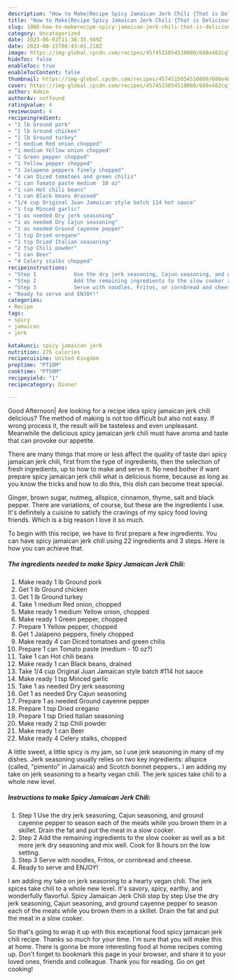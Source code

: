 ```yaml
---
description: "How to Make|Recipe Spicy Jamaican Jerk Chili {That is Delicious"
title: "How to Make|Recipe Spicy Jamaican Jerk Chili {That is Delicious"
slug: 1086-how-to-makerecipe-spicy-jamaican-jerk-chili-that-is-delicious
category: Uncategorized
date: 2023-06-03T11:38:35.949Z
date: 2023-08-15T00:43:01.218Z
image: https://img-global.cpcdn.com/recipes/4574515054510080/680x482cq70/spicy-jamaican-jerk-chili-recipe-main-photo.jpg
hideToc: false
enableToc: true
enableTocContent: false
thumbnail: https://img-global.cpcdn.com/recipes/4574515054510080/680x482cq70/spicy-jamaican-jerk-chili-recipe-main-photo.jpg
cover: https://img-global.cpcdn.com/recipes/4574515054510080/680x482cq70/spicy-jamaican-jerk-chili-recipe-main-photo.jpg
author: Admin
authorAv: notfound
ratingvalue: 4
reviewcount: 4
recipeingredient:
- "1 lb Ground pork"
- "1 lb Ground chicken"
- "1 lb Ground turkey"
- "1 medium Red onion chopped"
- "1 medium Yellow onion chopped"
- "1 Green pepper chopped"
- "1 Yellow pepper chopped"
- "1 Jalapeno peppers finely chopped"
- "4 can Diced tomatoes and green chilis"
- "1 can Tomato paste medium  10 oz"
- "1 can Hot chili beans"
- "1 can Black beans drained"
- "1/4 cup Original Juan Jamaican style batch 114 hot sauce"
- "1 tsp Minced garlic"
- "1 as needed Dry jerk seasoning"
- "1 as needed Dry Cajun seasoning"
- "1 as needed Ground cayenne pepper"
- "1 tsp Dried oregano"
- "1 tsp Dried Italian seasoning"
- "2 tsp Chili powder"
- "1 can Beer"
- "4 Celery stalks chopped"
recipeinstructions:
- "Step 1            Use the dry jerk seasoning, Cajun seasoning, and ground cayenne pepper to season each of the meats while you brown them in a skillet. Drain the fat and put the meat in a slow cooker."
- "Step 2            Add the remaining ingredients to the slow cooker as well as a bit more jerk dry seasoning and mix well. Cook for 8 hours on the low setting."
- "Step 3            Serve with noodles, Fritos, or cornbread and cheese."
- "Ready to serve and ENJOY!"
categories:
- Recipe
tags:
- spicy
- jamaican
- jerk

katakunci: spicy jamaican jerk 
nutrition: 275 calories
recipecuisine: United Kingdom
preptime: "PT18M"
cooktime: "PT50M"
recipeyield: "1"
recipecategory: Dinner

---
```



Good Afternoon| Are looking for a recipe idea spicy jamaican jerk chili delicious? The method of making is not too difficult but also not easy. If wrong process it, the result will be tasteless and even unpleasant. Meanwhile the delicious spicy jamaican jerk chili must have aroma and taste that can provoke our appetite.






There are many things that more or less affect the quality of taste dari spicy jamaican jerk chili, first from the type of ingredients, then the selection of fresh ingredients, up to how to make and serve it. No need bother if want prepare spicy jamaican jerk chili what is delicious home, because as long as you know the tricks and how to do this, this dish can become treat  special.


Ginger, brown sugar, nutmeg, allspice, cinnamon, thyme, salt and black pepper. There are variations, of course, but these are the ingredients I use. It&#39;s definitely a cuisine to satisfy the cravings of my spicy food loving friends. Which is a big reason I love it so much.


To begin with this recipe, we have to first prepare a few ingredients. You can have spicy jamaican jerk chili using 22 ingredients and 3 steps. Here is how you can achieve that.

<!--inarticleads1-->

##### The ingredients needed to make Spicy Jamaican Jerk Chili:

1. Make ready 1 lb Ground pork
1. Get 1 lb Ground chicken
1. Get 1 lb Ground turkey
1. Take 1 medium Red onion, chopped
1. Make ready 1 medium Yellow onion, chopped
1. Make ready 1 Green pepper, chopped
1. Prepare 1 Yellow pepper, chopped
1. Get 1 Jalapeno peppers, finely chopped
1. Make ready 4 can Diced tomatoes and green chilis
1. Prepare 1 can Tomato paste (medium - 10 oz?)
1. Take 1 can Hot chili beans
1. Make ready 1 can Black beans, drained
1. Take 1/4 cup Original Juan Jamaican style batch #114 hot sauce
1. Make ready 1 tsp Minced garlic
1. Take 1 as needed Dry jerk seasoning
1. Get 1 as needed Dry Cajun seasoning
1. Prepare 1 as needed Ground cayenne pepper
1. Prepare 1 tsp Dried oregano
1. Prepare 1 tsp Dried Italian seasoning
1. Make ready 2 tsp Chili powder
1. Make ready 1 can Beer
1. Make ready 4 Celery stalks, chopped


A little sweet, a little spicy is my jam, so I use jerk seasoning in many of my dishes. Jerk seasoning usually relies on two key ingredients: allspice (called, &#34;pimento&#34; in Jamaica) and Scotch bonnet peppers.. I am adding my take on jerk seasoning to a hearty vegan chili. The jerk spices take chili to a whole new level. 

<!--inarticleads2-->

##### Instructions to make Spicy Jamaican Jerk Chili:

1. Step 1            Use the dry jerk seasoning, Cajun seasoning, and ground cayenne pepper to season each of the meats while you brown them in a skillet. Drain the fat and put the meat in a slow cooker.
1. Step 2            Add the remaining ingredients to the slow cooker as well as a bit more jerk dry seasoning and mix well. Cook for 8 hours on the low setting.
1. Step 3            Serve with noodles, Fritos, or cornbread and cheese.
1. Ready to serve and ENJOY!

I am adding my take on jerk seasoning to a hearty vegan chili. The jerk spices take chili to a whole new level. It&#39;s savory, spicy, earthy, and wonderfully flavorful. Spicy Jamaican Jerk Chili step by step Use the dry jerk seasoning, Cajun seasoning, and ground cayenne pepper to season each of the meats while you brown them in a skillet. Drain the fat and put the meat in a slow cooker. 

So that's going to wrap it up with this exceptional food spicy jamaican jerk chili recipe. Thanks so much for your time. I'm sure that you will make this at home. There is gonna be more interesting food at home recipes coming up. Don't forget to bookmark this page in your browser, and share it to your loved ones, friends and colleague. Thank you for reading. Go on get cooking!
